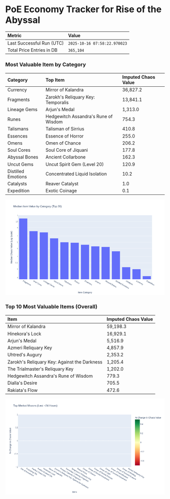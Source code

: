 # PoE Economy Tracker for Rise of the Abyssal

<!-- START_MAINTENANCE -->
| Metric | Value |
|:---|:---|
| Last Successful Run (UTC) | `2025-10-16 07:58:22.970023` |
| Total Price Entries in DB | `365,104` |

<!-- END_MAINTENANCE -->

<!-- START_DATAFRAME_DEBUG -->
<!-- END_DATAFRAME_DEBUG -->

<!-- START_CATEGORY_ANALYSIS -->
### Most Valuable Item by Category
| Category | Top Item | Imputed Chaos Value |
| :--- | :--- | :--- |
| Currency | Mirror of Kalandra | 36,827.2 |
| Fragments | Zarokh's Reliquary Key: Temporalis | 13,841.1 |
| Lineage Gems | Arjun's Medal | 1,313.0 |
| Runes | Hedgewitch Assandra's Rune of Wisdom | 754.3 |
| Talismans | Talisman of Sirrius | 410.8 |
| Essences | Essence of Horror | 255.0 |
| Omens | Omen of Chance | 206.2 |
| Soul Cores | Soul Core of Jiquani | 177.8 |
| Abyssal Bones | Ancient Collarbone | 162.3 |
| Uncut Gems | Uncut Spirit Gem (Level 20) | 120.9 |
| Distilled Emotions | Concentrated Liquid Isolation | 10.2 |
| Catalysts | Reaver Catalyst | 1.0 |
| Expedition | Exotic Coinage | 0.1 |


![Category Analysis Chart](charts/category_analysis.png)
<!-- END_ANALYSIS -->

<!-- START_ANALYSIS -->
### Top 10 Most Valuable Items (Overall)
| Item | Imputed Chaos Value |
| :--- | :--- |
| Mirror of Kalandra | 59,198.3 |
| Hinekora's Lock | 16,929.1 |
| Arjun's Medal | 5,516.9 |
| Azmeri Reliquary Key | 4,857.9 |
| Uhtred's Augury | 2,353.2 |
| Zarokh's Reliquary Key: Against the Darkness | 1,205.4 |
| The Trialmaster's Reliquary Key | 1,202.0 |
| Hedgewitch Assandra's Rune of Wisdom | 779.3 |
| Dialla's Desire | 705.5 |
| Rakiata's Flow | 472.6 |


![Market Movers Chart](charts/market_movers.png)
<!-- END_ANALYSIS -->
